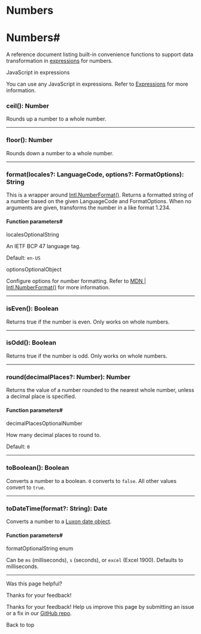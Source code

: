 # Numbers

[ ](https://github.com/n8n-io/n8n-docs/edit/main/docs/code/builtin/data-transformation-functions/numbers.md "Edit this page")

# Numbers#

A reference document listing built-in convenience functions to support data transformation in [expressions](../../../../glossary/#expression-n8n) for numbers.

JavaScript in expressions

You can use any JavaScript in expressions. Refer to [Expressions](../../../expressions/) for more information.

###  ceil(): Number #

Rounds up a number to a whole number. 

* * *

###  floor(): Number #

Rounds down a number to a whole number. 

* * *

###  format(locales?: LanguageCode, options?: FormatOptions): String #

This is a wrapper around [Intl.NumberFormat()](https://developer.mozilla.org/en-US/docs/Web/JavaScript/Reference/Global_Objects/Intl/NumberFormat/NumberFormat). Returns a formatted string of a number based on the given LanguageCode and FormatOptions. When no arguments are given, transforms the number in a like format 1.234. 

#### Function parameters#

localesOptionalString

An IETF BCP 47 language tag.

Default: `en-US`

optionsOptionalObject

Configure options for number formatting. Refer to [MDN | Intl.NumberFormat()](https://developer.mozilla.org/en-US/docs/Web/JavaScript/Reference/Global_Objects/Intl/NumberFormat/NumberFormat) for more information.

* * *

###  isEven(): Boolean #

Returns true if the number is even. Only works on whole numbers. 

* * *

###  isOdd(): Boolean #

Returns true if the number is odd. Only works on whole numbers. 

* * *

###  round(decimalPlaces?: Number): Number #

Returns the value of a number rounded to the nearest whole number, unless a decimal place is specified. 

#### Function parameters#

decimalPlacesOptionalNumber

How many decimal places to round to.

Default: `0`

* * *

###  toBoolean(): Boolean #

Converts a number to a boolean. `0` converts to `false`. All other values convert to `true`. 

* * *

###  toDateTime(format?: String): Date #

Converts a number to a [Luxon date object](https://docs.n8n.io/code/cookbook/luxon/). 

#### Function parameters#

formatOptionalString enum

Can be `ms` (milliseconds), `s` (seconds), or `excel` (Excel 1900). Defaults to milliseconds.

* * *

Was this page helpful? 

Thanks for your feedback! 

Thanks for your feedback! Help us improve this page by submitting an issue or a fix in our [GitHub repo](https://github.com/n8n-io/n8n-docs). 

Back to top 
